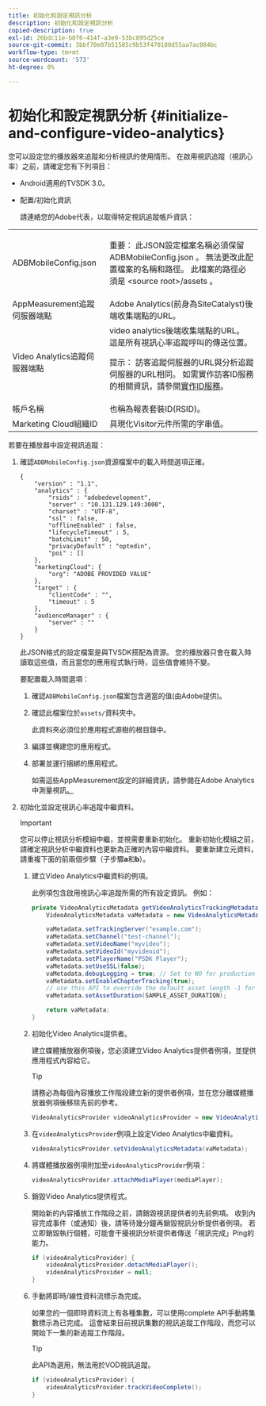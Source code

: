 ```yaml
---
title: 初始化和設定視訊分析
description: 初始化和設定視訊分析
copied-description: true
exl-id: 26bdc11e-b8f6-414f-a3e9-53bc895d25ce
source-git-commit: 3bbf70e07b51585c9b53f470180d55aa7ac084bc
workflow-type: tm+mt
source-wordcount: '573'
ht-degree: 0%

---
```


# 初始化和設定視訊分析 {#initialize-and-configure-video-analytics}

您可以設定您的播放器來追蹤和分析視訊的使用情形。
在啟用視訊追蹤（視訊心率）之前，請確定您有下列項目：

* Android適用的TVSDK 3.0。
* 配置/初始化資訊

   請連絡您的Adobe代表，以取得特定視訊追蹤帳戶資訊：

<table id="table_3565328ABBEE4605A92EAE1ADE5D6F84"> 
 <tbody> 
  <tr> 
   <td colname="col1"> <span class="filepath"> ADBMobileConfig.json  </span> </td> 
   <td colname="col2"> <p>重要： 此JSON設定檔案名稱必須保留<span class="filepath"> ADBMobileConfig.json </span>。 無法更改此配置檔案的名稱和路徑。 此檔案的路徑必須是<span class="filepath"> &lt;source root&gt;/assets </span>。 </p> </td> 
  </tr> 
  <tr> 
   <td colname="col1"> AppMeasurement追蹤伺服器端點 </td> 
   <td colname="col2"> Adobe Analytics(前身為SiteCatalyst)後端收集端點的URL。 </td> 
  </tr> 
  <tr> 
   <td colname="col1"> Video Analytics追蹤伺服器端點 </td> 
   <td colname="col2"> video analytics後端收集端點的URL。 這是所有視訊心率追蹤呼叫的傳送位置。 <p>提示： 訪客追蹤伺服器的URL與分析追蹤伺服器的URL相同。 如需實作訪客ID服務的相關資訊，請參閱<a href="https://experienceleague.adobe.com/docs/id-service/using/implementation/setup-target.html?lang=en" format="html" scope="external">實作ID服務</a>。 </p> </td> 
  </tr> 
  <tr> 
   <td colname="col1"> 帳戶名稱 </td> 
   <td colname="col2"> 也稱為報表套裝ID(RSID)。 </td> 
  </tr> 
  <tr> 
   <td colname="col1"> Marketing Cloud組織ID </td> 
   <td colname="col2"> 具現化Visitor元件所需的字串值。 </td> 
  </tr> 
 </tbody> 
</table>

若要在播放器中設定視訊追蹤：

1. 確認`ADBMobileConfig.json`資源檔案中的載入時間選項正確。

   ```
   { 
       "version" : "1.1", 
       "analytics" : { 
           "rsids" : "adobedevelopment", 
           "server" : "10.131.129.149:3000", 
           "charset" : "UTF-8", 
           "ssl" : false, 
           "offlineEnabled" : false, 
           "lifecycleTimeout" : 5, 
           "batchLimit" : 50, 
           "privacyDefault" : "optedin", 
           "poi" : [] 
       }, 
       "marketingCloud": { 
           "org": "ADOBE PROVIDED VALUE"  
       }, 
       "target" : { 
           "clientCode" : "", 
           "timeout" : 5 
       }, 
       "audienceManager" : { 
           "server" : "" 
       } 
   }
   ```

   此JSON格式的設定檔案是與TVSDK搭配為資源。 您的播放器只會在載入時讀取這些值，而且當您的應用程式執行時，這些值會維持不變。

   要配置載入時間選項：


   1. 確認`ADBMobileConfig.json`檔案包含適當的值(由Adobe提供)。
   1. 確認此檔案位於`assets/`資料夾中。

      此資料夾必須位於應用程式源樹的根目錄中。

   1. 編譯並構建您的應用程式。
   1. 部署並運行捆綁的應用程式。

      如需這些AppMeasurement設定的詳細資訊，請參閱在Adobe Analytics中測量視訊[。](https://experienceleague.adobe.com/docs/media-analytics/using/media-overview.html?lang=en)

1. 初始化並設定視訊心率追蹤中繼資料。

   >[!IMPORTANT]
   >
   >您可以停止視訊分析模組中繼，並視需要重新初始化。 重新初始化模組之前，請確定視訊分析中繼資料也更新為正確的內容中繼資料。 要重新建立元資料，請重複下面的前兩個步驟（子步驟&#x200B;**a**&#x200B;和&#x200B;**b**）。

   1. 建立Video Analytics中繼資料的例項。

      此例項包含啟用視訊心率追蹤所需的所有設定資訊。 例如：

      ```java
      private VideoAnalyticsMetadata getVideoAnalyticsTrackingMetadata() { 
          VideoAnalyticsMetadata vaMetadata = new VideoAnalyticsMetadata(); 
      
          vaMetadata.setTrackingServer("example.com"); 
          vaMetadata.setChannel("test-channel"); 
          vaMetadata.setVideoName("myvideo"); 
          vaMetadata.setVideoId("myvideoid"); 
          vaMetadata.setPlayerName("PSDK Player"); 
          vaMetadata.setUseSSL(false); 
          vaMetadata.debugLogging = true; // Set to NO for production deployment. 
          vaMetadata.setEnableChapterTracking(true); 
          // use this API to override the default asset length -1 for live streams 
          vaMetadata.setAssetDuration(SAMPLE_ASSET_DURATION); 
      
          return vaMetadata; 
      }
      ```

   1. 初始化Video Analytics提供者。

      建立媒體播放器例項後，您必須建立Video Analytics提供者例項，並提供應用程式內容給它。

      >[!TIP]
      >
      >請務必為每個內容播放工作階段建立新的提供者例項，並在您分離媒體播放器例項後移除先前的參考。

      ```java
      VideoAnalyticsProvider videoAnalyticsProvider = new VideoAnalyticsProvider(appContext); 
      ```

   1. 在`videoAnalyticsProvider`例項上設定Video Analytics中繼資料。

      ```java
      videoAnalyticsProvider.setVideoAnalyticsMetadata(vaMetadata);
      ```

   1. 將媒體播放器例項附加至`videoAnalyticsProvider`例項：

      ```java
      videoAnalyticsProvider.attachMediaPlayer(mediaPlayer); 
      ```

   1. 銷毀Video Analytics提供程式。

      開始新的內容播放工作階段之前，請銷毀視訊提供者的先前例項。 收到內容完成事件（或通知）後，請等待幾分鐘再銷毀視訊分析提供者例項。 若立即銷毀執行個體，可能會干擾視訊分析提供者傳送「視訊完成」Ping的能力。

      ```java
      if (videoAnalyticsProvider) { 
          videoAnalyticsProvider.detachMediaPlayer(); 
          videoAnalyticsProvider = null; 
      }
      ```

   1. 手動將即時/線性資料流標示為完成。

      如果您的一個即時資料流上有各種集數，可以使用complete API手動將集數標示為已完成。 這會結束目前視訊集數的視訊追蹤工作階段，而您可以開始下一集的新追蹤工作階段。

      >[!TIP]
      >
      >此API為選用，無法用於VOD視訊追蹤。

      ```java
      if (videoAnalyticsProvider) { 
          videoAnalyticsProvider.trackVideoComplete();    
      }
      ```
